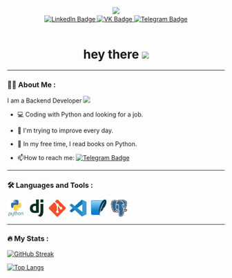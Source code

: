 <div id="header" align="center">
  <img src="https://media.giphy.com/media/dMLmQfCO7lCA2gX3tw/giphy.gif" width="200"/>
  <div id="badges">
    <a href="https://www.linkedin.com/feed/">
      <img src="https://img.shields.io/badge/LinkedIn-blue?style=for-the-badge&logo=linkedin&logoColor=white" alt="LinkedIn Badge"/>
    </a>
    <a href="https://vk.com/id17076573">
      <img src="https://img.shields.io/badge/VKontakte-blue?style=for-the-badge&logo=vk&logoColor=white" alt="VK Badge"/>
    </a>
    <a href="https://t.me/ValeriyKirichenko">
      <img src="https://img.shields.io/badge/Telegram-blue?style=for-the-badge&logo=telegram&logoColor=white" alt="Telegram Badge"/>
    </a>
  </div>
  <img src="https://komarev.com/ghpvc/?username=valeriy-kirichenko&style=flat-square&color=blue" alt=""/>
  <h1>
  hey there
    <img src="https://media.giphy.com/media/hvRJCLFzcasrR4ia7z/giphy.gif" width="30px"/>
  </h1>
</div>

---
### :man_technologist: About Me :
I am a Backend Developer <img src="https://media.giphy.com/media/WUlplcMpOCEmTGBtBW/giphy.gif" width="30">
- 💻 Сoding with Python and looking for a job.

- 🌟 I'm trying to improve every day.

- 📖 In my free time, I read books on Python.

- :mailbox:How to reach me: [![Telegram Badge](https://img.shields.io/badge/-telegram-blue?style=flat&logo=Telegram&logoColor=white)](https://t.me/ValeriyKirichenko)
---
### :hammer_and_wrench: Languages and Tools :
<div>
  <img src="https://github.com/devicons/devicon/blob/master/icons/python/python-original-wordmark.svg" title="Python" alt="Python" width="40" height="40"/>&nbsp;
  <img src="https://github.com/devicons/devicon/blob/master/icons/django/django-plain.svg" title="Django" alt="Django" width="40" height="40"/>&nbsp;
  <img src="https://github.com/devicons/devicon/blob/master/icons/git/git-original.svg" title="Git" alt="Git" width="40" height="40"/>&nbsp;
  <img src="https://github.com/devicons/devicon/blob/master/icons/vscode/vscode-original.svg" title="Vscode" alt="Vscode" width="40" height="40"/>&nbsp;
  <img src="https://github.com/devicons/devicon/blob/master/icons/sqlite/sqlite-original.svg" title="Sqlite" alt="Sqlite" width="40" height="40"/>&nbsp;
  <img src="https://github.com/devicons/devicon/blob/master/icons/postgresql/postgresql-original.svg" title="Postgresql" alt="Postgresql" width="40" height="40"/>&nbsp;
</div>

---
### :fire: My Stats :
[![GitHub Streak](http://github-readme-streak-stats.herokuapp.com?user=valeriy-kirichenko&theme=dark&background=000000)](https://git.io/streak-stats)

[![Top Langs](https://github-readme-stats.vercel.app/api/top-langs/?username=valeriy-kirichenko&layout=compact&theme=vision-friendly-dark)](https://github.com/anuraghazra/github-readme-stats)
